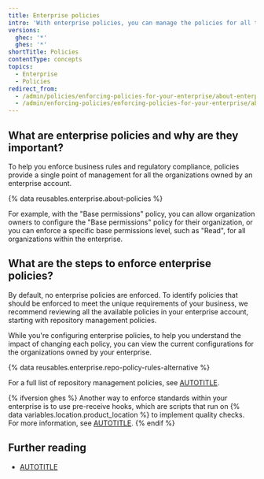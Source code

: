 ```yaml
---
title: Enterprise policies
intro: 'With enterprise policies, you can manage the policies for all the organizations owned by your enterprise.'
versions:
  ghec: '*'
  ghes: '*'
shortTitle: Policies
contentType: concepts
topics:
  - Enterprise
  - Policies
redirect_from:
  - /admin/policies/enforcing-policies-for-your-enterprise/about-enterprise-policies
  - /admin/enforcing-policies/enforcing-policies-for-your-enterprise/about-enterprise-policies
---
```


## What are enterprise policies and why are they important?

To help you enforce business rules and regulatory compliance, policies provide a single point of management for all the organizations owned by an enterprise account.

{% data reusables.enterprise.about-policies %}

For example, with the "Base permissions" policy, you can allow organization owners to configure the "Base permissions" policy for their organization, or you can enforce a specific base permissions level, such as "Read", for all organizations within the enterprise.

## What are the steps to enforce enterprise policies?

By default, no enterprise policies are enforced. To identify policies that should be enforced to meet the unique requirements of your business, we recommend reviewing all the available policies in your enterprise account, starting with repository management policies.

While you're configuring enterprise policies, to help you understand the impact of changing each policy, you can view the current configurations for the organizations owned by your enterprise.

{% data reusables.enterprise.repo-policy-rules-alternative %}

For a full list of repository management policies, see [AUTOTITLE](/admin/policies/enforcing-policies-for-your-enterprise/enforcing-repository-management-policies-in-your-enterprise).

{% ifversion ghes %}
Another way to enforce standards within your enterprise is to use pre-receive hooks, which are scripts that run on {% data variables.location.product_location %} to implement quality checks. For more information, see [AUTOTITLE](/admin/policies/enforcing-policy-with-pre-receive-hooks).
{% endif %}

## Further reading

* [AUTOTITLE](/admin/overview/about-enterprise-accounts)
